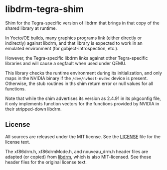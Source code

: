 libdrm-tegra-shim
=================

Shim for the Tegra-specific version of libdrm that brings
in that copy of the shared library at runtime.

In Yocto/OE builds, many graphics programs link (either directly
or indirectly) against libdrm, and that library is expected to
work in an emulated environment (for gobject-introspection, etc.).

However, the Tegra-specific libdrm links against other
Tegra-specific libraries and will cause a segfault when
used under QEMU.

This library checks the runtime environment during its
initialization, and only maps in the NVIDIA binary if
the `/dev/nvhost-nvdec` device is present. Otherwise,
the stub routines in ths shim return error or null values
for all functions.

Note that while the shim advertises its version as 2.4.91
in its pkgconfig file, it only implements function vectors
for the functions provided by NVIDIA in their stripped-down
libdrm.


License
-------
All sources are released under the MIT license.  See the
[LICENSE](https://github.com/madisongh/drm-shim/blob/master/LICENSE)
file for the license text.

The xf86drm.h, xf86drmMode.h, and nouveau_drm.h header files are adapted
(or copied) from [libdrm](https://dri.freedesktop.org/libdrm), which is
also MIT-licensed. See those header files for the original license text.
